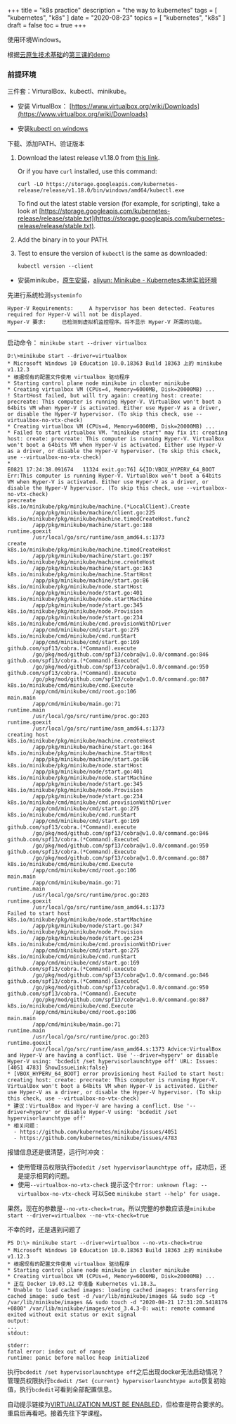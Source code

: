 +++
title = "k8s practice"
description = "the way to kubernetes"
tags = [
    "kubernetes",
    "k8s"
]
date = "2020-08-23"
topics = [
    "kubernetes",
    "k8s"
]
draft = false
toc = true
+++

使用环境Windows。

根据[云原生技术基础](https://edu.aliyun.com/roadmap/cloudnative)的[第三课的demo](https://edu.aliyun.com/lesson_1651_16894)

### 前提环境

三件套：VirturalBox、kubectl、minikube。

- 安装 VirtualBox： [https://www.virtualbox.org/wiki/Downloads](https://www.virtualbox.org/wiki/Downloads)

- 安装[kubectl on windows](https://kubernetes.io/docs/tasks/tools/install-kubectl/#install-kubectl-on-windows)

下载、添加PATH、验证版本

1.  Download the latest release v1.18.0 from [this link](https://storage.googleapis.com/kubernetes-release/release/v1.18.0/bin/windows/amd64/kubectl.exe).

    Or if you have `curl` installed, use this command:

    ```
    curl -LO https://storage.googleapis.com/kubernetes-release/release/v1.18.0/bin/windows/amd64/kubectl.exe
    ```

    To find out the latest stable version (for example, for scripting), take a look at [https://storage.googleapis.com/kubernetes-release/release/stable.txt](https://storage.googleapis.com/kubernetes-release/release/stable.txt).

2.  Add the binary in to your PATH.

3.  Test to ensure the version of `kubectl` is the same as downloaded:

    ```
    kubectl version --client
    ```


- 安装minikube，[原生安装](https://kubernetes.io/docs/tasks/tools/install-minikube/)，[aliyun: Minikube - Kubernetes本地实验环境](https://developer.aliyun.com/article/221687)

先进行系统检测`systeminfo` 

```
Hyper-V Requirements:     A hypervisor has been detected. Features required for Hyper-V will not be displayed.
Hyper-V 要求:     已检测到虚拟机监控程序。将不显示 Hyper-V 所需的功能。
```

---

启动命令： `minikube start --driver virtualbox`
```
D:\>minikube start --driver=virtualbox
* Microsoft Windows 10 Education 10.0.18363 Build 18363 上的 minikube v1.12.3
* 根据现有的配置文件使用 virtualbox 驱动程序
* Starting control plane node minikube in cluster minikube
* Creating virtualbox VM (CPUs=4, Memory=6000MB, Disk=20000MB) ...
! StartHost failed, but will try again: creating host: create: precreate: This computer is running Hyper-V. VirtualBox won't boot a 64bits VM when Hyper-V is activated. Either use Hyper-V as a driver, or disable the Hyper-V hypervisor. (To skip this check, use --virtualbox-no-vtx-check)
* Creating virtualbox VM (CPUs=4, Memory=6000MB, Disk=20000MB) ...
* Failed to start virtualbox VM. "minikube start" may fix it: creating host: create: precreate: This computer is running Hyper-V. VirtualBox won't boot a 64bits VM when Hyper-V is activated. Either use Hyper-V as a driver, or disable the Hyper-V hypervisor. (To skip this check, use --virtualbox-no-vtx-check)
*
E0821 17:24:38.091674   11324 exit.go:76] &{ID:VBOX_HYPERV_64_BOOT Err:This computer is running Hyper-V. VirtualBox won't boot a 64bits VM when Hyper-V is activated. Either use Hyper-V as a driver, or disable the Hyper-V hypervisor. (To skip this check, use --virtualbox-no-vtx-check)
precreate
k8s.io/minikube/pkg/minikube/machine.(*LocalClient).Create
        /app/pkg/minikube/machine/client.go:225
k8s.io/minikube/pkg/minikube/machine.timedCreateHost.func2
        /app/pkg/minikube/machine/start.go:188
runtime.goexit
        /usr/local/go/src/runtime/asm_amd64.s:1373
create
k8s.io/minikube/pkg/minikube/machine.timedCreateHost
        /app/pkg/minikube/machine/start.go:197
k8s.io/minikube/pkg/minikube/machine.createHost
        /app/pkg/minikube/machine/start.go:163
k8s.io/minikube/pkg/minikube/machine.StartHost
        /app/pkg/minikube/machine/start.go:86
k8s.io/minikube/pkg/minikube/node.startHost
        /app/pkg/minikube/node/start.go:401
k8s.io/minikube/pkg/minikube/node.startMachine
        /app/pkg/minikube/node/start.go:345
k8s.io/minikube/pkg/minikube/node.Provision
        /app/pkg/minikube/node/start.go:234
k8s.io/minikube/cmd/minikube/cmd.provisionWithDriver
        /app/cmd/minikube/cmd/start.go:275
k8s.io/minikube/cmd/minikube/cmd.runStart
        /app/cmd/minikube/cmd/start.go:169
github.com/spf13/cobra.(*Command).execute
        /go/pkg/mod/github.com/spf13/cobra@v1.0.0/command.go:846
github.com/spf13/cobra.(*Command).ExecuteC
        /go/pkg/mod/github.com/spf13/cobra@v1.0.0/command.go:950
github.com/spf13/cobra.(*Command).Execute
        /go/pkg/mod/github.com/spf13/cobra@v1.0.0/command.go:887
k8s.io/minikube/cmd/minikube/cmd.Execute
        /app/cmd/minikube/cmd/root.go:106
main.main
        /app/cmd/minikube/main.go:71
runtime.main
        /usr/local/go/src/runtime/proc.go:203
runtime.goexit
        /usr/local/go/src/runtime/asm_amd64.s:1373
creating host
k8s.io/minikube/pkg/minikube/machine.createHost
        /app/pkg/minikube/machine/start.go:164
k8s.io/minikube/pkg/minikube/machine.StartHost
        /app/pkg/minikube/machine/start.go:86
k8s.io/minikube/pkg/minikube/node.startHost
        /app/pkg/minikube/node/start.go:401
k8s.io/minikube/pkg/minikube/node.startMachine
        /app/pkg/minikube/node/start.go:345
k8s.io/minikube/pkg/minikube/node.Provision
        /app/pkg/minikube/node/start.go:234
k8s.io/minikube/cmd/minikube/cmd.provisionWithDriver
        /app/cmd/minikube/cmd/start.go:275
k8s.io/minikube/cmd/minikube/cmd.runStart
        /app/cmd/minikube/cmd/start.go:169
github.com/spf13/cobra.(*Command).execute
        /go/pkg/mod/github.com/spf13/cobra@v1.0.0/command.go:846
github.com/spf13/cobra.(*Command).ExecuteC
        /go/pkg/mod/github.com/spf13/cobra@v1.0.0/command.go:950
github.com/spf13/cobra.(*Command).Execute
        /go/pkg/mod/github.com/spf13/cobra@v1.0.0/command.go:887
k8s.io/minikube/cmd/minikube/cmd.Execute
        /app/cmd/minikube/cmd/root.go:106
main.main
        /app/cmd/minikube/main.go:71
runtime.main
        /usr/local/go/src/runtime/proc.go:203
runtime.goexit
        /usr/local/go/src/runtime/asm_amd64.s:1373
Failed to start host
k8s.io/minikube/pkg/minikube/node.startMachine
        /app/pkg/minikube/node/start.go:347
k8s.io/minikube/pkg/minikube/node.Provision
        /app/pkg/minikube/node/start.go:234
k8s.io/minikube/cmd/minikube/cmd.provisionWithDriver
        /app/cmd/minikube/cmd/start.go:275
k8s.io/minikube/cmd/minikube/cmd.runStart
        /app/cmd/minikube/cmd/start.go:169
github.com/spf13/cobra.(*Command).execute
        /go/pkg/mod/github.com/spf13/cobra@v1.0.0/command.go:846
github.com/spf13/cobra.(*Command).ExecuteC
        /go/pkg/mod/github.com/spf13/cobra@v1.0.0/command.go:950
github.com/spf13/cobra.(*Command).Execute
        /go/pkg/mod/github.com/spf13/cobra@v1.0.0/command.go:887
k8s.io/minikube/cmd/minikube/cmd.Execute
        /app/cmd/minikube/cmd/root.go:106
main.main
        /app/cmd/minikube/main.go:71
runtime.main
        /usr/local/go/src/runtime/proc.go:203
runtime.goexit
        /usr/local/go/src/runtime/asm_amd64.s:1373 Advice:VirtualBox and Hyper-V are having a conflict. Use '--driver=hyperv' or disable Hyper-V using: 'bcdedit /set hypervisorlaunchtype off' URL: Issues:[4051 4783] ShowIssueLink:false}
* [VBOX_HYPERV_64_BOOT] error provisioning host Failed to start host: creating host: create: precreate: This computer is running Hyper-V. VirtualBox won't boot a 64bits VM when Hyper-V is activated. Either use Hyper-V as a driver, or disable the Hyper-V hypervisor. (To skip this check, use --virtualbox-no-vtx-check)
* 建议：VirtualBox and Hyper-V are having a conflict. Use '--driver=hyperv' or disable Hyper-V using: 'bcdedit /set hypervisorlaunchtype off'
* 相关问题：
  - https://github.com/kubernetes/minikube/issues/4051
  - https://github.com/kubernetes/minikube/issues/4783

```

报错信息还是很清楚，运行时冲突：
- 使用管理员权限执行`bcdedit /set hypervisorlaunchtype off`，成功后，还是提示相同的问题。
- 使用`--virtualbox-no-vtx-check` 提示这个`Error: unknown flag: --virtualbox-no-vtx-check` 可以See `minikube start --help' for usage.`

果然，现在的参数是`--no-vtx-check=true`。所以完整的参数应该是`minikube start --driver=virtualbox --no-vtx-check=true`

不幸的时，还是遇到问题了

```
PS D:\> minikube start --driver=virtualbox --no-vtx-check=true
* Microsoft Windows 10 Education 10.0.18363 Build 18363 上的 minikube v1.12.3
* 根据现有的配置文件使用 virtualbox 驱动程序
* Starting control plane node minikube in cluster minikube
* Creating virtualbox VM (CPUs=4, Memory=6000MB, Disk=20000MB) ...
* 正在 Docker 19.03.12 中准备 Kubernetes v1.18.3…
* Unable to load cached images: loading cached images: transferring cached image: sudo test -d /var/lib/minikube/images && sudo scp -t /var/lib/minikube/images && sudo touch -d "2020-08-21 17:31:20.5418176 +0800" /var/lib/minikube/images/etcd_3.4.3-0: wait: remote command exited without exit status or exit signal
output:
...
stdout:

stderr:
fatal error: index out of range
runtime: panic before malloc heap initialized

```

执行`bcdedit /set hypervisorlaunchtype off`之后出现docker无法启动情况？管理员权限执行`bcdedit /Set {current} hypervisorlaunchtype auto`恢复初始值，执行`bcdedit`可看到全部配置信息。

自动提示链接为[VIRTUALIZATION MUST BE ENABLED](https://docs.docker.com/docker-for-windows/troubleshoot/#virtualization-must-be-enabled)，但检查是符合要求的。重启后再看吧。接着先往下学课程。


